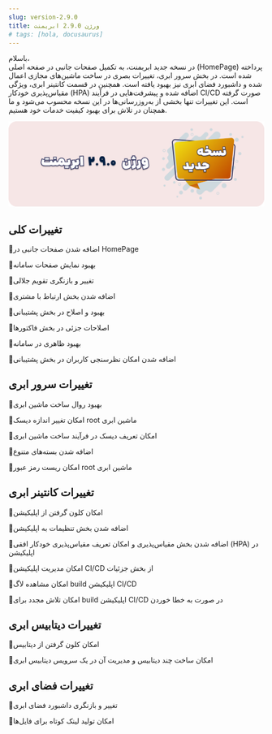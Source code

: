 ```yaml
---
slug: version-2.9.0
title: ورژن 2.9.0 ابریمنت
# tags: [hola, docusaurus]
---
```


باسلام، <br />
در نسخه جدید ابریمنت، به تکمیل صفحات جانبی در صفحه اصلی (HomePage) پرداخته شده است.
در بخش سرور ابری، تغییرات بصری در ساخت ماشین‌های مجازی اعمال شده و داشبورد فضای ابری نیز بهبود یافته است. همچنین در قسمت کانتینر ابری، ویژگی مقیاس‌پذیری خودکار (HPA) اضافه شده و پیشرفت‌هایی در فرآیند CI/CD صورت گرفته است.
این تغییرات تنها بخشی از به‌روزرسانی‌ها در این نسخه محسوب می‌شود و ما همچنان در تلاش برای بهبود کیفیت خدمات خود هستیم.

![New Release Banner](./pic-abriment-ver2.9.0.png)
<!--truncate-->

## تغییرات کلی

📌اضافه شدن صفحات جانبی در HomePage 

📌بهبود نمایش صفحات سامانه

📌تغییر و بازنگری تقویم جلالی

📌اضافه شدن بخش ارتباط با مشتری

📌بهبود و اصلاح در بخش پشتیبانی

📌اصلاحات جزئی در بخش فاکتورها

📌بهبود ظاهری در سامانه

📌اضافه شدن امکان نظرسنجی کاربران در بخش پشتیبانی

## تغییرات سرور ابری

📌بهبود روال ساخت ماشین ابری

📌امکان تغییر اندازه دیسک root ماشین ابری

📌امکان تعریف دیسک در فرآیند ساخت ماشین ابری

📌اضافه شدن بسته‌های متنوع

📌امکان ریست رمز عبور root ماشین ابری

## تغییرات کانتینر ابری

📌امکان کلون گرفتن از اپلیکیشن

📌اضافه شدن بخش تنظیمات به اپلیکیشن

📌اضافه شدن بخش مقیاس‌پذیری و امکان تعریف مقیاس‌پذیری خودکار افقی (HPA) در اپلیکیشن

📌امکان مدیریت اپلیکیشن CI/CD از بخش جزئیات

📌امکان مشاهده لاگ build اپلیکیشن CI/CD

📌امکان تلاش مجدد برای build اپلیکیشن CI/CD در صورت به خطا خوردن

## تغییرات دیتابیس ابری

📌امکان کلون گرفتن از دیتابیس

📌امکان ساخت چند دیتابیس و مدیریت آن در یک سرویس دیتابیس ابری

## تغییرات فضای ابری

📌تغییر و بازنگری داشبورد فضای ابری

📌امکان تولید لینک کوتاه برای فایل‌ها